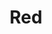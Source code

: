 ---
draft: false
slug: red-fae9da1f
title: Red
type: books
params:
  bookTitle: Red
  tags:
  - American literature
  - Westerns
  - fiction
  - historical
  - historical fiction
  - LGBTQ+
  - queer
  - romance
  cover: https://images-na.ssl-images-amazon.com/images/S/compressed.photo.goodreads.com/books/1671472804i/61387980.jpg
  isbn: 0593498240
  goodreads_link: https://www.goodreads.com/book/show/61387980-lucky-red
  authors:
  - Claudia Cravens
  publication_year: '2023'
  page_count: '304'
  short_book_description: The heart wants what it wants. Saddle up, ride out, and
    claim it.A vibrant and cinematic debut set in the American West about a scrappy
    orphan who finds friendship, romance, and her true calling...
  russian_translation_status: unknown
  languages:
  - Английский
  book_description: The heart wants what it wants. Saddle up, ride out, and claim
    it.A vibrant and cinematic debut set in the American West about a scrappy orphan
    who finds friendship, romance, and her true calling as a revenge-seeking gunslinger.It's
    the spring of 1877 and sixteen-year-old Bridget is already disillusioned. She's
    exhausted from caring for her ne'er-do-well alcoholic father, but when he's killed
    by a snakebite as they cross the Kansas prairie, she knows she has only her wits
    to keep her alive. She arrives penniless in Dodge City, and, thanks to the allure
    of her bright red hair and country-girl beauty, is soon recruited to work at the
    Buffalo Queen, the only brothel in town run by women. Bridget takes to brothel
    life, appreciating the good food, good pay, and good friendships she forms with
    her fellow "sporting women."Then Spartan Lee, the legendary female gunfighter
    in the region, rides into town, and Bridget falls in love. Hard. Before long,
    though, a series of shocking double-crosses shatter the Buffalo Queen's tenuous
    peace and safety. Desperate for vengeance and autonomy, Bridget resolves to claim
    her own destiny.A thoroughly modern reimagining of the Western genre,Lucky Redis
    a masterfully crafted, propulsive tale of adventure, loyalty, desire, and love.
  russian_audioversion: 'no'
---